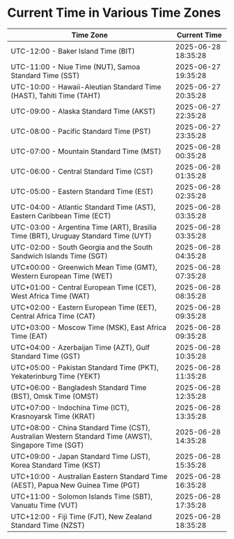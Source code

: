 # Current Time in Various Time Zones

| Time Zone | Current Time |
|-----------|--------------|
| UTC-12:00 - Baker Island Time (BIT) | 2025-06-28 18:35:28 |
| UTC-11:00 - Niue Time (NUT), Samoa Standard Time (SST) | 2025-06-27 19:35:28 |
| UTC-10:00 - Hawaii-Aleutian Standard Time (HAST), Tahiti Time (TAHT) | 2025-06-27 20:35:28 |
| UTC-09:00 - Alaska Standard Time (AKST) | 2025-06-27 22:35:28 |
| UTC-08:00 - Pacific Standard Time (PST) | 2025-06-27 23:35:28 |
| UTC-07:00 - Mountain Standard Time (MST) | 2025-06-28 00:35:28 |
| UTC-06:00 - Central Standard Time (CST) | 2025-06-28 01:35:28 |
| UTC-05:00 - Eastern Standard Time (EST) | 2025-06-28 02:35:28 |
| UTC-04:00 - Atlantic Standard Time (AST), Eastern Caribbean Time (ECT) | 2025-06-28 03:35:28 |
| UTC-03:00 - Argentina Time (ART), Brasília Time (BRT), Uruguay Standard Time (UYT) | 2025-06-28 03:35:28 |
| UTC-02:00 - South Georgia and the South Sandwich Islands Time (SGT) | 2025-06-28 04:35:28 |
| UTC±00:00 - Greenwich Mean Time (GMT), Western European Time (WET) | 2025-06-28 07:35:28 |
| UTC+01:00 - Central European Time (CET), West Africa Time (WAT) | 2025-06-28 08:35:28 |
| UTC+02:00 - Eastern European Time (EET), Central Africa Time (CAT) | 2025-06-28 09:35:28 |
| UTC+03:00 - Moscow Time (MSK), East Africa Time (EAT) | 2025-06-28 09:35:28 |
| UTC+04:00 - Azerbaijan Time (AZT), Gulf Standard Time (GST) | 2025-06-28 10:35:28 |
| UTC+05:00 - Pakistan Standard Time (PKT), Yekaterinburg Time (YEKT) | 2025-06-28 11:35:28 |
| UTC+06:00 - Bangladesh Standard Time (BST), Omsk Time (OMST) | 2025-06-28 12:35:28 |
| UTC+07:00 - Indochina Time (ICT), Krasnoyarsk Time (KRAT) | 2025-06-28 13:35:28 |
| UTC+08:00 - China Standard Time (CST), Australian Western Standard Time (AWST), Singapore Time (SGT) | 2025-06-28 14:35:28 |
| UTC+09:00 - Japan Standard Time (JST), Korea Standard Time (KST) | 2025-06-28 15:35:28 |
| UTC+10:00 - Australian Eastern Standard Time (AEST), Papua New Guinea Time (PGT) | 2025-06-28 16:35:28 |
| UTC+11:00 - Solomon Islands Time (SBT), Vanuatu Time (VUT) | 2025-06-28 17:35:28 |
| UTC+12:00 - Fiji Time (FJT), New Zealand Standard Time (NZST) | 2025-06-28 18:35:28 |
